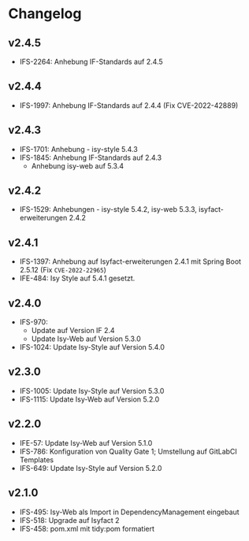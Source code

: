 # Changelog

## v2.4.5
- IFS-2264: Anhebung IF-Standards auf 2.4.5

## v2.4.4

- IFS-1997: Anhebung IF-Standards auf 2.4.4 (Fix CVE-2022-42889)

## v2.4.3

- IFS-1701: Anhebung - isy-style 5.4.3
- IFS-1845: Anhebung IF-Standards auf 2.4.3
  - Anhebung isy-web auf 5.3.4

## v2.4.2

- IFS-1529: Anhebungen - isy-style 5.4.2, isy-web 5.3.3, isyfact-erweiterungen 2.4.2

## v2.4.1

- IFS-1397: Anhebung auf Isyfact-erweiterungen 2.4.1 mit Spring Boot 2.5.12 (Fix `CVE-2022-22965`)
- IFE-484: Isy Style auf 5.4.1 gesetzt.

## v2.4.0

- IFS-970:
  - Update auf Version IF 2.4
  - Update Isy-Web auf Version 5.3.0
- IFS-1024: Update Isy-Style auf Version 5.4.0

## v2.3.0

- IFS-1005: Update Isy-Style auf Version 5.3.0
- IFS-1115: Update Isy-Web auf Version 5.2.0

## v2.2.0

- IFE-57: Update Isy-Web auf Version 5.1.0
- IFS-786: Konfiguration von Quality Gate 1; Umstellung auf GitLabCI Templates
- IFS-649: Update Isy-Style auf Version 5.2.0

## v2.1.0

- IFS-495: Isy-Web als Import in DependencyManagement eingebaut
- IFS-518: Upgrade auf Isyfact 2
- IFS-458: pom.xml mit tidy:pom formatiert
